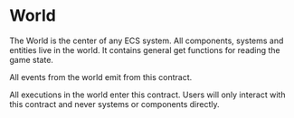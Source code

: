 # World

The World is the center of any ECS system. All components, systems and entities live in the world. It contains general get functions for reading the game state.

All events from the world emit from this contract.

All executions in the world enter this contract. Users will only interact with this contract and never systems or components directly.
